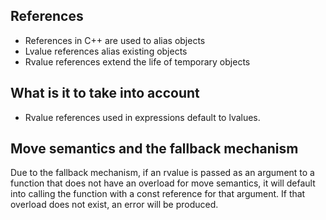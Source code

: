 ## References

- References in C++ are used to alias objects
- Lvalue references alias existing objects
- Rvalue references extend the life of temporary objects

## What is it to take into account
- Rvalue references used in expressions default to lvalues.

## Move semantics and the fallback mechanism
Due to the fallback mechanism, if an rvalue is passed as an 
argument to a function that does not have an overload for move 
semantics, it will default into calling the function with a const
reference for that argument. If that overload does not exist, an
error will be produced.